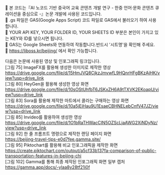📝 본 코드는『AI 노코드 기반 중국어 교육 콘텐츠 개발 연구 - 한중 언어·문화 콘텐츠 큐레이션을 중심으로 -』논문 개발에 사용된 코드입니다. <br>
📢 .gs 파일은 GAS(Google Apps Script) 코드 파일로 GAS에서 불러오기 하여 사용합니다. <br>
🔑 YOUR API KEY, YOUR FOLDER ID, YOUR SHEETS ID 부분은 본인이 가지고 있는 KEY와 ID를 넣으시면 됩니다. <br>
🔖 GAS는 Google Sheets와 연동하여 작동합니다.반드시 '시트명'을 확인해 주세요. <br>
🔗 https://liboss.kr/beijing/ 에서 확인 가능합니다. 


다음은 논문에 사용된 영상 및 인포그래픽 링크입니다. <br>
[그림 75] ImageFX를 활용해 생성한 이미지로 제작한 영상 <br>https://drive.google.com/file/d/15HmJVQ8CjkzJmvwfL9HQnrHFgBKzAjHK/view?usp=drive_link <br>
[그림 80] HeyGen을 활용해 생성한 영상 화면 <br>https://drive.google.com/file/d/10sOStUhfbT6JSKxZH6A9tTXVK2EKoapU/view?usp=drive_link <br>
[그림 83] Sora를 활용해 제작한 마트에서 콜라는 구매하는 영상 화면 <br>https://drive.google.com/file/d/10a5jEiHau9U1EsaeCBHNELebCnfV47JZ/view?usp=drive_link <br>
[그림 85] Invideo를 활용하여 생성한 영상 <br>https://drive.google.com/file/d/1O1bRaTHWacCIN5OZScLjaAWG2XiNDyNz/view?usp=drive_link <br>
[그림 92] 한 줄 프롬프트 명령으로 제작한 랜딩 페이지 화면 <br>https://beijing-travel-tips-e0d7fee.gamma.site/ <br>
[그림 95] Piktochart를 활용해 비교 인포그래픽을 제작한 화면 <br>https://create.piktochart.com/output/a5cf33b137fa-comparison-of-public-transportation-features-in-beijing-chi <br>
[그림 102] Gamma를 통해 최종 제작된 인포그래픽 화면 일부 캡처 <br>https://gamma.app/docs/-ylaa8y28tf21i0f <br>
